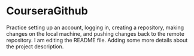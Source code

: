 # CourseraGithub
Practice setting up an account, logging in, creating a repository, making changes on the local machine, and pushing changes back to the remote repository.
I am editing the README file. Adding some more details about the project description.
